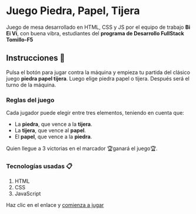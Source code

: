 # Juego Piedra, Papel, Tijera

Juego de mesa desarrollado en HTML, CSS y JS por el equipo de trabajo **Bi Ei Vi**, con buena vibra, estudiantes del **programa de Desarrollo FullStack Tomillo-F5**

## Instrucciones 🚀

Pulsa el botón para jugar contra la máquina y empieza tu partida del clásico juego **piedra papel tijera**.
Luego elige piedra papel o tijera. Después será el turno de la máquina.

  ### Reglas del juego
  Cada jugador puede elegir entre tres elementos, teniendo en cuenta que:
  * La **piedra**, que vence a la **tijera**.
  * La **tijera**, que vence al **papel**.
  * El **papel**, que vence a la **piedra**.
  
Quien llegue a 3 victorias en el marcador 🏆ganará el juego🏆.

### Tecnologías usadas 📋

 1. HTML
 2. CSS
 3. JavaScript
 
 Haz clic en el enlace y [comienza a jugar](https://belopmardev.github.io/ppt/)

